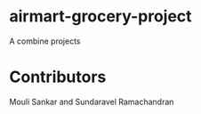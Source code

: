 # airmart-grocery-project
A combine projects
# Contributors
Mouli Sankar and Sundaravel Ramachandran
